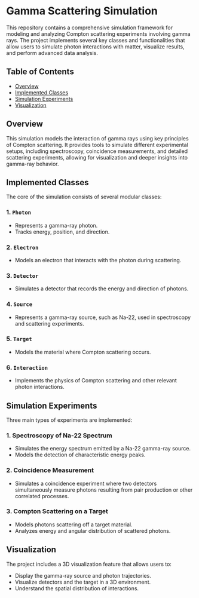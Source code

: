 # Gamma Scattering Simulation

This repository contains a comprehensive simulation framework for modeling and analyzing Compton scattering experiments involving gamma rays. The project implements several key classes and functionalities that allow users to simulate photon interactions with matter, visualize results, and perform advanced data analysis.

## Table of Contents
- [Overview](#overview)
- [Implemented Classes](#implemented-classes)
- [Simulation Experiments](#simulation-experiments)
- [Visualization](#visualization)

## Overview
This simulation models the interaction of gamma rays using key principles of Compton scattering. It provides tools to simulate different experimental setups, including spectroscopy, coincidence measurements, and detailed scattering experiments, allowing for visualization and deeper insights into gamma-ray behavior.

## Implemented Classes
The core of the simulation consists of several modular classes:

### 1. `Photon`
- Represents a gamma-ray photon.
- Tracks energy, position, and direction.

### 2. `Electron`
- Models an electron that interacts with the photon during scattering.

### 3. `Detector`
- Simulates a detector that records the energy and direction of photons.

### 4. `Source`
- Represents a gamma-ray source, such as Na-22, used in spectroscopy and scattering experiments.

### 5. `Target`
- Models the material where Compton scattering occurs.

### 6. `Interaction`
- Implements the physics of Compton scattering and other relevant photon interactions.

## Simulation Experiments
Three main types of experiments are implemented:

### 1. **Spectroscopy of Na-22 Spectrum**
- Simulates the energy spectrum emitted by a Na-22 gamma-ray source.
- Models the detection of characteristic energy peaks.

### 2. **Coincidence Measurement**
- Simulates a coincidence experiment where two detectors simultaneously measure photons resulting from pair production or other correlated processes.

### 3. **Compton Scattering on a Target**
- Models photons scattering off a target material.
- Analyzes energy and angular distribution of scattered photons.

## Visualization
The project includes a 3D visualization feature that allows users to:
- Display the gamma-ray source and photon trajectories.
- Visualize detectors and the target in a 3D environment.
- Understand the spatial distribution of interactions.

